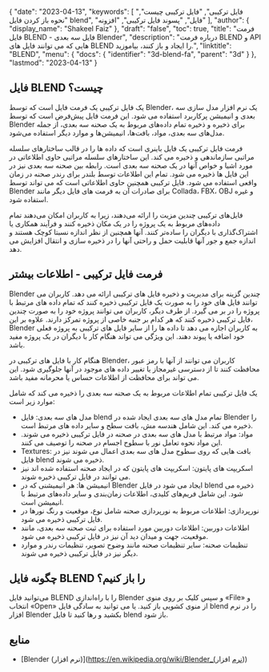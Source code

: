 {
  "date": "2023-04-13",
  "keywords": [
"فایل ترکیبی",
"فایل ترکیبی چیست",
"نحوه باز کردن فایل blend",
"فایل",
"پسوند فایل ترکیبی",
"افزونه"
],
  "author": {
    "display_name": "Shakeel Faiz"
},
  "draft": "false",
  "toc": true,
  "title": "فرمت فایل BLEND - فایل سه بعدی Blender",
  "description": "درباره فرمت BLEND و API هایی که می توانند فایل های BLEND را ایجاد و باز کنند، بیاموزید.",
  "linktitle": "BLEND",
  "menu": {
    "docs": {
      "identifier": "3d-blend-fa",
      "parent": "3d"
}
},
  "lastmod": "2023-04-13"
}

## فایل BLEND چیست؟

یک فایل ترکیبی یک فرمت فایل است که توسط Blender، یک نرم افزار مدل سازی سه بعدی و انیمیشن پرکاربرد استفاده می شود. این فرمت فایل پیش‌فرض است که توسط Blender برای ذخیره و ذخیره تمام داده‌های مربوط به یک صحنه سه بعدی، از جمله مدل‌های سه بعدی، مواد، بافت‌ها، انیمیشن‌ها و موارد دیگر استفاده می‌شود.

فرمت فایل ترکیبی یک فایل باینری است که داده ها را در قالب ساختارهای سلسله مراتبی سازماندهی و ذخیره می کند. این ساختارهای سلسله مراتبی حاوی اطلاعاتی در مورد اشیا و خواص آنها در یک صحنه سه بعدی است. رابطه بین صحنه سه بعدی نیز در این فایل ها ذخیره می شود. تمام این اطلاعات توسط بلندر برای رندر صحنه در زمان واقعی استفاده می شود. فایل ترکیبی همچنین حاوی اطلاعاتی است که می تواند توسط Blender برای صادرات آن به فرمت های فایل دیگر مانند Collada، FBX، OBJ و غیره استفاده شود.

فایل‌های ترکیبی چندین مزیت را ارائه می‌دهند، زیرا به کاربران امکان می‌دهند تمام داده‌های مربوط به یک پروژه را در یک مکان ذخیره کنند و فرآیند همکاری یا اشتراک‌گذاری با دیگران را ساده‌تر کنند. آنها همچنین از نظر اندازه نسبتا کوچک هستند و اندازه جمع و جور آنها قابلیت حمل و راحتی آنها را در ذخیره سازی و انتقال افزایش می دهد.

## فرمت فایل ترکیبی - اطلاعات بیشتر

Blender چندین گزینه برای مدیریت و ذخیره فایل های ترکیبی ارائه می دهد. کاربران می توانند فایل های خود را به صورت یک فایل ترکیبی ذخیره کنند که تمام داده های مرتبط با پروژه را در بر می گیرد. از طرف دیگر، کاربران می توانند پروژه خود را به صورت چندین فایل ترکیبی ذخیره کنند که هر کدام بر جنبه خاصی از پروژه تمرکز دارند. علاوه بر این، Blender به کاربران اجازه می دهد تا داده ها را از سایر فایل های ترکیبی به پروژه فعلی خود اضافه یا پیوند دهند. این ویژگی می تواند هنگام کار با دیگران در یک پروژه مفید باشد.

هنگام کار با فایل های ترکیبی در Blender، کاربران می توانند از آنها با رمز عبور محافظت کنند تا از دسترسی غیرمجاز یا تغییر داده های موجود در آنها جلوگیری شود. این می تواند برای محافظت از اطلاعات حساس یا محرمانه مفید باشد.

یک فایل ترکیبی تمام اطلاعات مربوط به یک صحنه سه بعدی را ذخیره می کند که شامل موارد زیر است:

- مدل های سه بعدی: فایل blend تمام مدل های سه بعدی ایجاد شده در Blender را ذخیره می کند. این شامل هندسه مش، بافت سطح و سایر داده های مرتبط است.
- مواد: مواد مرتبط با مدل های سه بعدی در صحنه در فایل ترکیبی ذخیره می شوند. این مواد نحوه تعامل نور با سطوح اجسام در صحنه را توصیف می کنند.
- Textures: بافت هایی که روی سطوح مدل های سه بعدی اعمال می شوند نیز در فایل blend ذخیره می شوند.
- اسکریپت های پایتون: اسکریپت های پایتون که در ایجاد صحنه استفاده شده اند نیز می توانند در فایل ترکیبی ذخیره شوند.
- انیمیشن ها: هر انیمیشنی که در Blender ایجاد می شود در فایل blend ذخیره می شود. این شامل فریم‌های کلیدی، اطلاعات زمان‌بندی و سایر داده‌های مرتبط با انیمیشن است.
- نورپردازی: اطلاعات مربوط به نورپردازی صحنه شامل نوع، موقعیت و رنگ نورها در فایل ترکیبی ذخیره می شود.
- اطلاعات دوربین: اطلاعات دوربین مورد استفاده برای ثبت صحنه سه بعدی، مانند موقعیت، جهت و میدان دید آن نیز در فایل ترکیبی ذخیره می شود.
- تنظیمات صحنه: سایر تنظیمات صحنه مانند وضوح تصویر، تنظیمات رندر و موارد دیگر نیز در فایل ترکیبی ذخیره می شوند.

## چگونه فایل BLEND را باز کنیم؟
می‌توانید فایل BLEND را با راه‌اندازی Blender و سپس کلیک بر روی منوی «File» و انتخاب «Open» از منوی کشویی باز کنید. یا می توانید به سادگی فایل blend را در نرم افزار Blender بکشید و رها کنید تا فایل blend باز شود.

## منابع
* [Blender (نرم افزار)](https://en.wikipedia.org/wiki/Blender_(نرم افزار))


